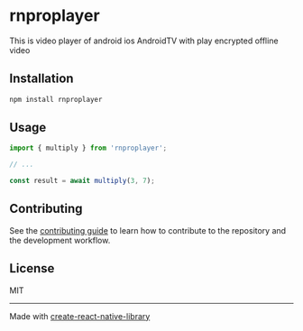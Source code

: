 # rnproplayer

This is video player of android ios AndroidTV with play encrypted offline video 

## Installation

```sh
npm install rnproplayer
```

## Usage

```js
import { multiply } from 'rnproplayer';

// ...

const result = await multiply(3, 7);
```

## Contributing

See the [contributing guide](CONTRIBUTING.md) to learn how to contribute to the repository and the development workflow.

## License

MIT

---

Made with [create-react-native-library](https://github.com/callstack/react-native-builder-bob)
